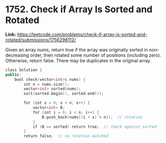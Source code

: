 # 1752. Check if Array Is Sorted and Rotated

**Link:** https://leetcode.com/problems/check-if-array-is-sorted-and-rotated/submissions/1756298112/

Given an array nums, return true if the array was originally sorted in non-decreasing order, then rotated some number of positions (including zero). Otherwise, return false. There may be duplicates in the original array.

```cpp
class Solution {
public:
    bool check(vector<int>& nums) {
        int n = nums.size();
        vector<int> sorted(nums);
        sort(sorted.begin(), sorted.end());

        for (int x = 0; x < n; x++) {
            vector<int> B;
            for (int i = 0; i < n; i++) {
                B.push_back(nums[(i + x) % n]);  // rotation
            }
            if (B == sorted) return true;  // check against sorted
        }
        return false;  // no rotation matched
```
